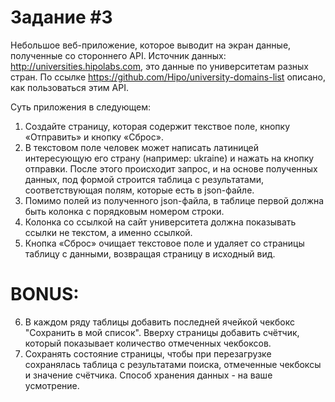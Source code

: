 # Задание #3

Небольшое веб-приложение, которое выводит на экран данные, полученные со стороннего API.
Источник данных: http://universities.hipolabs.com, это данные по университетам разных стран. По ссылке https://github.com/Hipo/university-domains-list описано, как пользоваться этим API.

Суть приложения в следующем:

1. Создайте страницу, которая содержит текствое поле, кнопку «Отправить» и кнопку «Сброс».
2. В текстовом поле человек может написать латиницей интересующую его страну (например: ukraine) и нажать на кнопку отправки. После этого происходит запрос, и на основе полученных данных, под формой строится таблица с результатами, соответствующая полям, которые есть в json-файле.
3. Помимо полей из полученного json-файла, в таблице первой должна быть колонка с порядковым номером строки.
4. Колонка со ссылкой на сайт университета должна показывать ссылки не текстом, а именно ссылкой.
5. Кнопка «Сброс» очищает текстовое поле и удаляет со страницы таблицу с данными, возвращая страницу в исходный вид.

# BONUS:

6. В каждом ряду таблицы добавить последней ячейкой чекбокс "Сохранить в мой список". Вверху страницы добавить счётчик, который показывает количество отмеченных чекбоксов.
7. Сохранять состояние страницы, чтобы при перезагрузке сохранялась таблица с результатами поиска, отмеченные чекбоксы и значение счётчика. Способ хранения данных - на ваше усмотрение.
